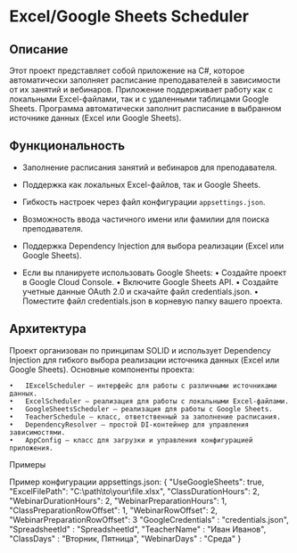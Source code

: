 # Excel/Google Sheets Scheduler

## Описание

Этот проект представляет собой приложение на C#, которое автоматически заполняет расписание преподавателей в зависимости от их занятий и вебинаров. Приложение поддерживает работу как с локальными Excel-файлами, так и с удаленными таблицами Google Sheets.
Программа автоматически заполнит расписание в выбранном источнике данных (Excel или Google Sheets).

## Функциональность

- Заполнение расписания занятий и вебинаров для преподавателя.
- Поддержка как локальных Excel-файлов, так и Google Sheets.
- Гибкость настроек через файл конфигурации `appsettings.json`.
- Возможность ввода частичного имени или фамилии для поиска преподавателя.
- Поддержка Dependency Injection для выбора реализации (Excel или Google Sheets).

- Если вы планируете использовать Google Sheets:
	•	Создайте проект в Google Cloud Console.
	•	Включите Google Sheets API.
	•	Создайте учетные данные OAuth 2.0 и скачайте файл credentials.json.
	•	Поместите файл credentials.json в корневую папку вашего проекта.


## Архитектура

Проект организован по принципам SOLID и использует Dependency Injection для гибкого выбора реализации источника данных (Excel или Google Sheets). Основные компоненты проекта:

	•	IExcelScheduler — интерфейс для работы с различными источниками данных.
	•	ExcelScheduler — реализация для работы с локальными Excel-файлами.
	•	GoogleSheetsScheduler — реализация для работы с Google Sheets.
	•	TeacherSchedule — класс, ответственный за заполнение расписания.
	•	DependencyResolver — простой DI-контейнер для управления зависимостями.
	•	AppConfig — класс для загрузки и управления конфигурацией приложения.

Примеры

Пример конфигурации appsettings.json:
{
  "UseGoogleSheets": true,
  "ExcelFilePath": "C:\\path\\to\\your\\file.xlsx",
  "ClassDurationHours": 2,
  "WebinarDurationHours": 2,
  "WebinarPreparationHours": 1,
  "ClassPreparationRowOffset": 1,
  "WebinarRowOffset": 2,
  "WebinarPreparationRowOffset": 3
  "GoogleCredentials" : "credentials.json",
  "SpreadsheetId" : "SpreadsheetId",
  "TeacherName" : "Иван Иванов",
  "ClassDays" : "Вторник, Пятница",
  "WebinarDays" : "Среда"
}
